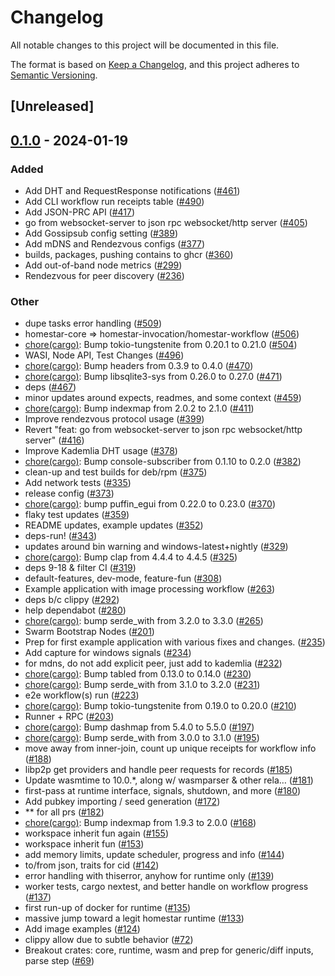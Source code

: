 # Changelog
All notable changes to this project will be documented in this file.

The format is based on [Keep a Changelog](https://keepachangelog.com/en/1.0.0/),
and this project adheres to [Semantic Versioning](https://semver.org/spec/v2.0.0.html).

## [Unreleased]

## [0.1.0](https://github.com/ipvm-wg/homestar/releases/tag/homestar-runtime-v0.1.0) - 2024-01-19

### Added
- Add DHT and RequestResponse notifications ([#461](https://github.com/ipvm-wg/homestar/pull/461))
- Add CLI workflow run receipts table ([#490](https://github.com/ipvm-wg/homestar/pull/490))
- Add JSON-PRC API ([#417](https://github.com/ipvm-wg/homestar/pull/417))
- go from websocket-server to json rpc websocket/http server ([#405](https://github.com/ipvm-wg/homestar/pull/405))
- Add Gossipsub config setting ([#389](https://github.com/ipvm-wg/homestar/pull/389))
- Add mDNS and Rendezvous configs ([#377](https://github.com/ipvm-wg/homestar/pull/377))
- builds, packages, pushing contains to ghcr ([#360](https://github.com/ipvm-wg/homestar/pull/360))
- Add out-of-band node metrics ([#299](https://github.com/ipvm-wg/homestar/pull/299))
- Rendezvous for peer discovery ([#236](https://github.com/ipvm-wg/homestar/pull/236))

### Other
- dupe tasks error handling ([#509](https://github.com/ipvm-wg/homestar/pull/509))
- homestar-core => homestar-invocation/homestar-workflow ([#506](https://github.com/ipvm-wg/homestar/pull/506))
- [chore(cargo)](deps): Bump tokio-tungstenite from 0.20.1 to 0.21.0 ([#504](https://github.com/ipvm-wg/homestar/pull/504))
- WASI, Node API, Test Changes ([#496](https://github.com/ipvm-wg/homestar/pull/496))
- [chore(cargo)](deps): Bump headers from 0.3.9 to 0.4.0 ([#470](https://github.com/ipvm-wg/homestar/pull/470))
- [chore(cargo)](deps): Bump libsqlite3-sys from 0.26.0 to 0.27.0 ([#471](https://github.com/ipvm-wg/homestar/pull/471))
- deps ([#467](https://github.com/ipvm-wg/homestar/pull/467))
- minor updates around expects, readmes, and some context ([#459](https://github.com/ipvm-wg/homestar/pull/459))
- [chore(cargo)](deps): Bump indexmap from 2.0.2 to 2.1.0 ([#411](https://github.com/ipvm-wg/homestar/pull/411))
- Improve rendezvous protocol usage ([#399](https://github.com/ipvm-wg/homestar/pull/399))
- Revert "feat: go from websocket-server to json rpc websocket/http server" ([#416](https://github.com/ipvm-wg/homestar/pull/416))
- Improve Kademlia DHT usage ([#378](https://github.com/ipvm-wg/homestar/pull/378))
- [chore(cargo)](deps): Bump console-subscriber from 0.1.10 to 0.2.0 ([#382](https://github.com/ipvm-wg/homestar/pull/382))
- clean-up and test builds for deb/rpm ([#375](https://github.com/ipvm-wg/homestar/pull/375))
- Add network tests ([#335](https://github.com/ipvm-wg/homestar/pull/335))
- release config ([#373](https://github.com/ipvm-wg/homestar/pull/373))
- [chore(cargo)](deps): bump puffin_egui from 0.22.0 to 0.23.0 ([#370](https://github.com/ipvm-wg/homestar/pull/370))
- flaky test updates ([#359](https://github.com/ipvm-wg/homestar/pull/359))
- README updates, example updates ([#352](https://github.com/ipvm-wg/homestar/pull/352))
- deps-run! ([#343](https://github.com/ipvm-wg/homestar/pull/343))
- updates around bin warning and windows-latest+nightly ([#329](https://github.com/ipvm-wg/homestar/pull/329))
- [chore(cargo)](deps): Bump clap from 4.4.4 to 4.4.5 ([#325](https://github.com/ipvm-wg/homestar/pull/325))
- deps 9-18 & filter CI ([#319](https://github.com/ipvm-wg/homestar/pull/319))
- default-features, dev-mode, feature-fun ([#308](https://github.com/ipvm-wg/homestar/pull/308))
- Example application with image processing workflow ([#263](https://github.com/ipvm-wg/homestar/pull/263))
- deps b/c clippy ([#292](https://github.com/ipvm-wg/homestar/pull/292))
- help dependabot ([#280](https://github.com/ipvm-wg/homestar/pull/280))
- [chore(cargo)](deps): bump serde_with from 3.2.0 to 3.3.0 ([#265](https://github.com/ipvm-wg/homestar/pull/265))
- Swarm Bootstrap Nodes ([#201](https://github.com/ipvm-wg/homestar/pull/201))
- Prep for first example application with various fixes and changes. ([#235](https://github.com/ipvm-wg/homestar/pull/235))
- Add capture for windows signals ([#234](https://github.com/ipvm-wg/homestar/pull/234))
- for mdns, do not add explicit peer, just add to kademlia ([#232](https://github.com/ipvm-wg/homestar/pull/232))
- [chore(cargo)](deps): Bump tabled from 0.13.0 to 0.14.0 ([#230](https://github.com/ipvm-wg/homestar/pull/230))
- [chore(cargo)](deps): Bump serde_with from 3.1.0 to 3.2.0 ([#231](https://github.com/ipvm-wg/homestar/pull/231))
- e2e workflow(s) run ([#223](https://github.com/ipvm-wg/homestar/pull/223))
- [chore(cargo)](deps): Bump tokio-tungstenite from 0.19.0 to 0.20.0 ([#210](https://github.com/ipvm-wg/homestar/pull/210))
- Runner + RPC ([#203](https://github.com/ipvm-wg/homestar/pull/203))
- [chore(cargo)](deps): Bump dashmap from 5.4.0 to 5.5.0 ([#197](https://github.com/ipvm-wg/homestar/pull/197))
- [chore(cargo)](deps): Bump serde_with from 3.0.0 to 3.1.0 ([#195](https://github.com/ipvm-wg/homestar/pull/195))
- move away from inner-join, count up unique receipts for workflow info ([#188](https://github.com/ipvm-wg/homestar/pull/188))
- libp2p get providers and handle peer requests for records ([#185](https://github.com/ipvm-wg/homestar/pull/185))
- Update wasmtime to 10.0.*, along w/ wasmparser & other rela… ([#181](https://github.com/ipvm-wg/homestar/pull/181))
- first-pass at runtime interface, signals, shutdown, and more ([#180](https://github.com/ipvm-wg/homestar/pull/180))
- Add pubkey importing / seed generation ([#172](https://github.com/ipvm-wg/homestar/pull/172))
- ** for all prs ([#182](https://github.com/ipvm-wg/homestar/pull/182))
- [chore(cargo)](deps): Bump indexmap from 1.9.3 to 2.0.0 ([#168](https://github.com/ipvm-wg/homestar/pull/168))
- workspace inherit fun again ([#155](https://github.com/ipvm-wg/homestar/pull/155))
- workspace inherit fun ([#153](https://github.com/ipvm-wg/homestar/pull/153))
- add memory limits, update scheduler, progress and info ([#144](https://github.com/ipvm-wg/homestar/pull/144))
- to/from json, traits for cid ([#142](https://github.com/ipvm-wg/homestar/pull/142))
- error handling with thiserror, anyhow for runtime only ([#139](https://github.com/ipvm-wg/homestar/pull/139))
- worker tests, cargo nextest, and better handle on workflow progress ([#137](https://github.com/ipvm-wg/homestar/pull/137))
- first run-up of docker for runtime ([#135](https://github.com/ipvm-wg/homestar/pull/135))
- massive jump toward a legit homestar runtime ([#133](https://github.com/ipvm-wg/homestar/pull/133))
- Add image examples ([#124](https://github.com/ipvm-wg/homestar/pull/124))
- clippy allow due to subtle behavior ([#72](https://github.com/ipvm-wg/homestar/pull/72))
- Breakout crates: core, runtime, wasm and prep for generic/diff inputs, parse step ([#69](https://github.com/ipvm-wg/homestar/pull/69))
